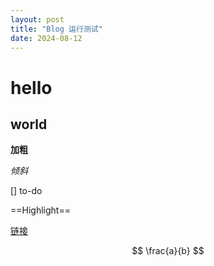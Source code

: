 ```yaml
---
layout: post
title: "Blog 运行测试"
date: 2024-08-12
---
```


# hello

## world

**加粗**

*倾斜*

[] to-do

==Highlight==

[链接](https://google.com)

$$
\frac{a}{b}
$$
